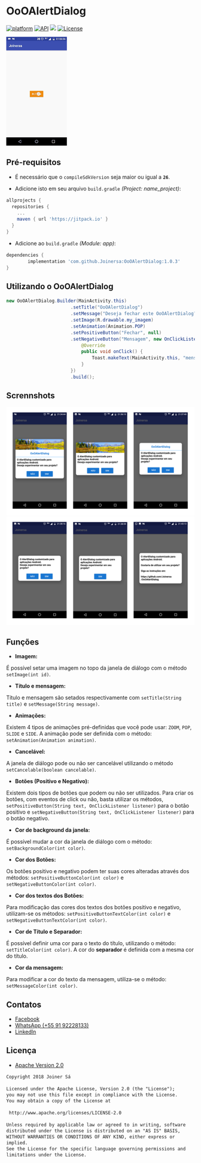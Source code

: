 # OoOAlertDialog

[![platform](https://img.shields.io/badge/platform-Android-yellow.svg)](https://www.android.com)
[![API](https://img.shields.io/badge/API-16%2B-brightgreen.svg?style=plastic)](https://android-arsenal.com/api?level=14)
[![](https://jitpack.io/v/Joinersa/OoOAlertDialog.svg)](https://jitpack.io/#Joinersa/OoOAlertDialog)
[![License](https://img.shields.io/badge/license-Apache%202-4EB1BA.svg?style=flat-square)](https://www.apache.org/licenses/LICENSE-2.0.html)

<img src="https://github.com/Joinersa/OoOAlertDialog/blob/master/gif.gif">

## Pré-requisitos

* É necessário que o `compileSdkVersion` seja maior ou igual a <b>`26`</b>.

* Adicione isto em seu arquivo `build.gradle` _(Project: name_project)_:
```gradle
allprojects {
  repositories {
    ...
    maven { url 'https://jitpack.io' }
  }
}
```
* Adicione ao `build.gradle` _(Module: app)_:

```gradle
dependencies {
        implementation 'com.github.Joinersa:OoOAlertDialog:1.0.3'
}
```

## Utilizando o OoOAlertDialog

```java
new OoOAlertDialog.Builder(MainActivity.this)
                        .setTitle("OoOAlertDialog")
                        .setMessage("Deseja fechar este OoOAlertDialog?")
                        .setImage(R.drawable.my_imagem)
                        .setAnimation(Animation.POP)
                        .setPositiveButton("Fechar", null)
                        .setNegativeButton("Mensagem", new OnClickListener() {
                            @Override
                            public void onClick() {
                                Toast.makeText(MainActivity.this, "mensagem", Toast.LENGTH_SHORT).show();
                            }
                        })
                        .build();
```

## Scrennshots

<img src="https://github.com/Joinersa/OoOAlertDialog/blob/master/scrennshot_1.png">

<img src="https://github.com/Joinersa/OoOAlertDialog/blob/master/scrennshot_2.png">

## Funções

* <b>Imagem:</b>

É possível setar uma imagem no topo da janela de diálogo com o método `setImage(int id)`.

* <b>Título e mensagem:</b>

Título e mensagem são setados respectivamente com `setTitle(String title)` e `setMessage(String message)`.

* <b>Animações:</b>

Existem 4 tipos de animações pré-definidas que você pode usar: `ZOOM`, `POP`, `SLIDE` e `SIDE`. A animação pode ser definida com o método: `setAnimation(Animation animation)`.

* <b>Cancelável:</b>

A janela de diálogo pode ou não ser cancelável utilizando o método `setCancelable(boolean cancelable)`.

* <b>Botões (Positivo e Negativo):</b>

Existem dois tipos de botões que podem ou não ser utilizados. Para criar os botões, com eventos de click ou não, basta utilizar os métodos, `setPositiveButton(String text, OnClickListener listener)` para o botão positivo e `setNegativeButton(String text, OnClickListener listener)` para o botão negativo.

* <b>Cor de background da janela:</b>

É possível mudar a cor da janela de diálogo com o método: `setBackgroundColor(int color)`.

* <b>Cor dos Botões:</b>

Os botões positivo e negativo podem ter suas cores alteradas através dos métodos: `setPositiveButtonColor(int color)` e `setNegativeButtonColor(int color)`.

* <b>Cor dos textos dos Botões:</b>

Para modificação das cores dos textos dos botões positivo e negativo, utilizam-se os métodos: `setPositiveButtonTextColor(int color)` e `setNegativeButtonTextColor(int color)`.

* <b>Cor de Título e Separador:</b>

É possível definir uma cor para o texto do título, utilizando o método: `setTitleColor(int color)`. A cor do <b>separador</b> é definida com a mesma cor do título.

* <b>Cor da mensagem:</b>

Para modificar a cor do texto da mensagem, utiliza-se o método: `setMessageColor(int color)`.


## Contatos

* [Facebook](https://www.facebook.com/joiner.sa)
* [WhatsApp (+55 91 92228133)](https://api.whatsapp.com/send?phone=+559192228133)
* [LinkedIn](https://www.linkedin.com/in/joiner-s%C3%A1-367342b7/)

## Licença

* [Apache Version 2.0](http://www.apache.org/licenses/LICENSE-2.0.html)

```
Copyright 2018 Joiner Sá

Licensed under the Apache License, Version 2.0 (the "License");
you may not use this file except in compliance with the License.
You may obtain a copy of the License at

 http://www.apache.org/licenses/LICENSE-2.0

Unless required by applicable law or agreed to in writing, software
distributed under the License is distributed on an "AS IS" BASIS,
WITHOUT WARRANTIES OR CONDITIONS OF ANY KIND, either express or implied.
See the License for the specific language governing permissions and
limitations under the License.

